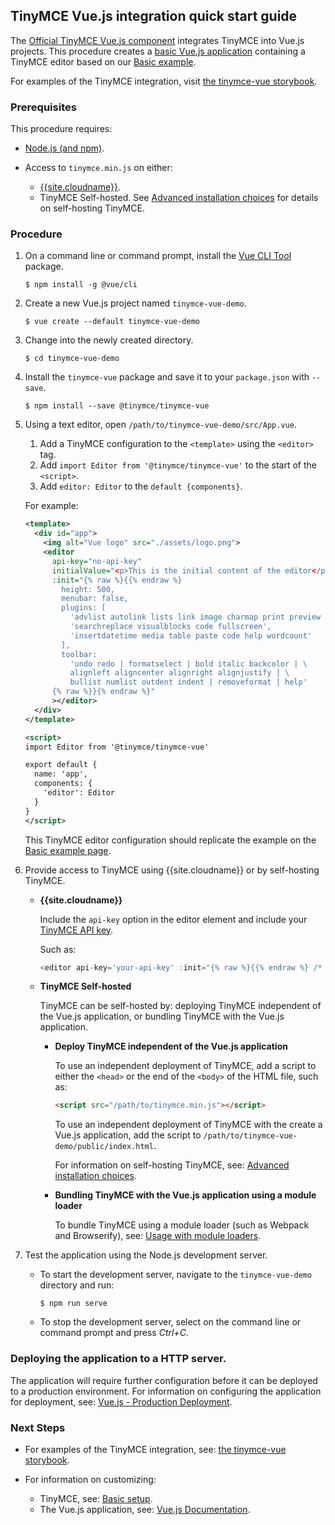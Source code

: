 ## TinyMCE Vue.js integration quick start guide

The [Official TinyMCE Vue.js component](https://github.com/tinymce/tinymce-vue) integrates TinyMCE into Vue.js projects.
This procedure creates a [basic Vue.js application](https://cli.vuejs.org/guide/creating-a-project.html#vue-create) containing a TinyMCE editor based on our [Basic example]({{site.baseurl}}/demo/basic-example/).

For examples of the TinyMCE integration, visit [the tinymce-vue storybook](https://tinymce.github.io/tinymce-vue/).

### Prerequisites

This procedure requires:
* [Node.js (and npm)](https://nodejs.org/).
* Access to `tinymce.min.js` on either:

    * [{{site.cloudname}}]({{site.baseurl}}/cloud-deployment-guide/editor-and-features/).
    * TinyMCE Self-hosted. See [Advanced installation choices]({{site.baseurl}}/general-configuration-guide/advanced-install/) for details on self-hosting TinyMCE.

### Procedure

1. On a command line or command prompt, install the [Vue CLI Tool](https://cli.vuejs.org/#getting-started) package.

    ```
    $ npm install -g @vue/cli
    ```
2. Create a new Vue.js project named `tinymce-vue-demo`.

    ```
    $ vue create --default tinymce-vue-demo
    ```
3. Change into the newly created directory.

    ```
    $ cd tinymce-vue-demo
    ```
4. Install the `tinymce-vue` package and save it to your `package.json` with `--save`.

    ```
    $ npm install --save @tinymce/tinymce-vue
    ```
5. Using a text editor, open `/path/to/tinymce-vue-demo/src/App.vue`.

    1. Add a TinyMCE configuration to the `<template>` using the `<editor>` tag.
    2. Add `import Editor from '@tinymce/tinymce-vue'` to the start of the `<script>`.
    3. Add `editor: Editor` to the `default {components}`.

    For example:

    ```xml
    <template>
      <div id="app">
        <img alt="Vue logo" src="./assets/logo.png">
        <editor
          api-key="no-api-key"
          initialValue="<p>This is the initial content of the editor</p>"
          :init="{% raw %}{{% endraw %}
            height: 500,
            menubar: false,
            plugins: [
              'advlist autolink lists link image charmap print preview anchor',
              'searchreplace visualblocks code fullscreen',
              'insertdatetime media table paste code help wordcount'
            ],
            toolbar:
              'undo redo | formatselect | bold italic backcolor | \
              alignleft aligncenter alignright alignjustify | \
              bullist numlist outdent indent | removeformat | help'
          {% raw %}}{% endraw %}"
          ></editor>
      </div>
    </template>

    <script>
    import Editor from '@tinymce/tinymce-vue'

    export default {
      name: 'app',
      components: {
        'editor': Editor
      }
    }
    </script>
    ```
    This TinyMCE editor configuration should replicate the example on the [Basic example page]({{site.baseurl}}/demo/basic-example/).
6. Provide access to TinyMCE using {{site.cloudname}} or by self-hosting TinyMCE.

    * **{{site.cloudname}}**

        Include the `api-key` option in the editor element and include your [TinyMCE API key]({{site.shared_baseurl}}/signup/).

        Such as:

        ```js
        <editor api-key='your-api-key' :init="{% raw %}{{% endraw %} /* your other settings */ {% raw %}}{% endraw %}" />
        ```

    * **TinyMCE Self-hosted**

      TinyMCE can be self-hosted by: deploying TinyMCE independent of the Vue.js application, or bundling TinyMCE with the Vue.js application.

      * **Deploy TinyMCE independent of the Vue.js application**

        To use an independent deployment of TinyMCE, add a script to either the `<head>` or the end of the `<body>` of the HTML file, such as:
        ```html
        <script src="/path/to/tinymce.min.js"></script>
        ```

        To use an independent deployment of TinyMCE with the create a Vue.js application, add the script to `/path/to/tinymce-vue-demo/public/index.html`.

        For information on self-hosting TinyMCE, see: [Advanced installation choices]({{site.baseurl}}/general-configuration-guide/advanced-install/).

      * **Bundling TinyMCE with the Vue.js application using a module loader**

          To bundle TinyMCE using a module loader (such as Webpack and Browserify), see: [Usage with module loaders]({{site.baseurl}}/advanced/usage-with-module-loaders/).

7. Test the application using the Node.js development server.
    * To start the development server, navigate to the `tinymce-vue-demo` directory and run:

        ```
        $ npm run serve
        ```

    * To stop the development server, select on the command line or command prompt and press _Ctrl+C_.

### Deploying the application to a HTTP server.
The application will require further configuration before it can be deployed to a production environment. For information on configuring the application for deployment, see: [Vue.js - Production Deployment](https://vuejs.org/v2/guide/deployment.html).

### Next Steps

* For examples of the TinyMCE integration, see: [the tinymce-vue storybook](https://tinymce.github.io/tinymce-vue/).
* For information on customizing:

    * TinyMCE, see: [Basic setup]({{site.baseurl}}/general-configuration-guide/basic-setup/).
    * The Vue.js application, see: [Vue.js Documentation](https://vuejs.org/v2/guide/).
